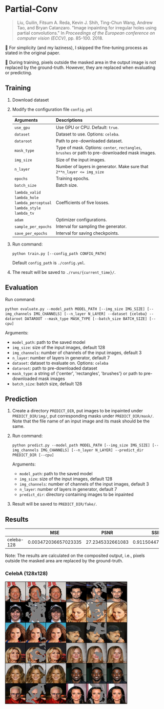 # Partial-Conv

> Liu, Guilin, Fitsum A. Reda, Kevin J. Shih, Ting-Chun Wang, Andrew Tao, and Bryan Catanzaro. "Image inpainting for irregular holes using partial convolutions." In *Proceedings of the European conference on computer vision (ECCV)*, pp. 85-100. 2018.

:small_orange_diamond: For simplicity (and my laziness), I skipped the fine-tuning process as stated in the original paper.

:small_orange_diamond: During training, pixels outside the masked area in the output image is not replaced by the ground-truth. However, they are replaced when evaluating or predicting.



## Training

1. Download dataset

2. Modify the configuration file `config.yml`

   | Arguments                                                    | Descriptions                                                 |
   | ------------------------------------------------------------ | ------------------------------------------------------------ |
   | `use_gpu`                                                    | Use GPU or CPU. Default: `true`.                             |
   | `dataset`                                                    | Dataset to use. Options: `celeba`.                           |
   | `dataroot`                                                   | Path to pre-downloaded dataset.                              |
   | `mask_type`                                                  | Type of mask. Options: `center`, `rectangles`, `brushes` or path to pre-downloaded mask images. |
   | `img_size`                                                   | Size of the input images.                                    |
   | `n_layer`                                                    | Number of layers in generator. Make sure that `2**n_layer <= img_size` |
   | `epochs`                                                     | Training epochs.                                             |
   | `batch_size`                                                 | Batch size.                                                  |
   | `lambda_valid`<br/>`lambda_hole`<br/>`lambda_perceptual`<br/>`lambda_style`<br/>`lambda_tv` | Coefficients of five losses.                                 |
   | `adam`                                                       | Optimizer configurations.                                    |
   | `sample_per_epochs`                                          | Interval for sampling the generator.                         |
   | `save_per_epochs`                                            | Interval for saving checkpoints.                             |
   
3. Run command:

   ```shell
   python train.py [--config_path CONFIG_PATH]
   ```

   Default `config_path` is `./config.yml`.

4. The result will be saved to `./runs/{current_time}/`.



## Evaluation

Run command:

```shell
python evaluate.py --model_path MODEL_PATH [--img_size IMG_SIZE] [--img_channels IMG_CHANNELS] [--n_layer N_LAYER] --dataset {celeba} --dataroot DATAROOT --mask_type MASK_TYPE [--batch_size BATCH_SIZE] [--cpu]
```

Arguments:

- `model_path`: path to the saved model
- `img_size`: size of the input images, default 128
- `img_channels`: number of channels of the input images, default 3
- `n_layer`: number of layers in generator, default 7
- `dataset`: dataset to evaluate on. Options: `celeba`
- `dataroot`: path to pre-downloaded dataset
- `mask_type`: a string of {'center', 'rectangles', 'brushes'} or path to pre-downloaded mask images
- `batch_size`: batch size, default 128



## Prediction

1. Create a directory `PREDICT_DIR`, put images to be inpainted under `PREDICT_DIR/img/`, put corresponding masks under `PREDICT_DIR/mask/`. Note that the file name of an input image and its mask should be the same.

2. Run command:

   ```shell
   python predict.py --model_path MODEL_PATH [--img_size IMG_SIZE] [--img_channels IMG_CHANNELS] [--n_layer N_LAYER] --predict_dir PREDICT_DIR [--cpu]
   ```
   
   Arguments:
   
   - `model_path`: path to the saved model
   - `img_size`: size of the input images, default 128
   - `img_channels`: number of channels of the input images, default 3
   - `n_layer`: number of layers in generator, default 7
   - `predict_dir`: directory containing images to be inpainted
   
3. Result will be saved to `PREDICT_DIR/fake/`.



## Results

|            |         MSE          |       PSNR       |        SSIM        |
| ---------- | :------------------: | :--------------: | :----------------: |
| celeba-128 | 0.003472036657023335 | 27.2345332661083 | 0.9115044737062835 |

Note: The results are calculated on the composited output, i.e., pixels outside the masked area are replaced by the ground-truth.



### CelebA (128x128)

<img src="./assets/celeba-128.png" width=400 />


